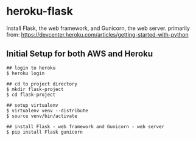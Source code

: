 heroku-flask
====================
Install Flask, the web framework, and Gunicorn, the web server.
primarily from: https://devcenter.heroku.com/articles/getting-started-with-python

Initial Setup for both AWS and Heroku 
-----
	## login to heroku 
	$ heroku login
	
	## cd to project directory 
	$ mkdir flask-project
	$ cd flask-project
	
	## setup virtualenv
	$ virtualenv venv --distribute
	$ source venv/bin/activate
	
	## install Flask - web framework and Gunicorn - web server 
	$ pip install Flask gunicorn
	
	